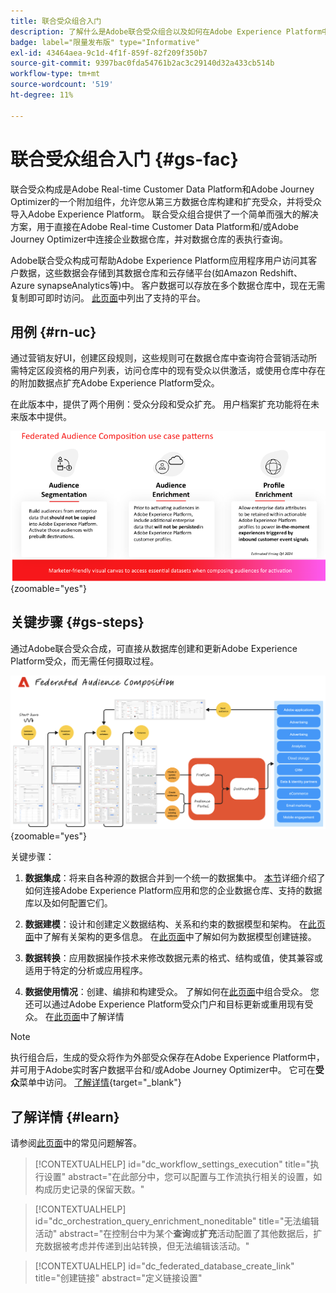 ```yaml
---
title: 联合受众组合入门
description: 了解什么是Adobe联合受众组合以及如何在Adobe Experience Platform中使用它
badge: label="限量发布版" type="Informative"
exl-id: 43464aea-9c1d-4f1f-859f-82f209f350b7
source-git-commit: 9397bac0fda54761b2ac3c29140d32a433cb514b
workflow-type: tm+mt
source-wordcount: '519'
ht-degree: 11%

---
```


# 联合受众组合入门 {#gs-fac}

联合受众构成是Adobe Real-time Customer Data Platform和Adobe Journey Optimizer的一个附加组件，允许您从第三方数据仓库构建和扩充受众，并将受众导入Adobe Experience Platform。 联合受众组合提供了一个简单而强大的解决方案，用于直接在Adobe Real-time Customer Data Platform和/或Adobe Journey Optimizer中连接企业数据仓库，并对数据仓库的表执行查询。

Adobe联合受众构成可帮助Adobe Experience Platform应用程序用户访问其客户数据，这些数据会存储到其数据仓库和云存储平台(如Amazon Redshift、Azure synapseAnalytics等)中。 客户数据可以存放在多个数据仓库中，现在无需复制即可即时访问。 [此页面](../connections/federated-db.md#supported-db)中列出了支持的平台。

## 用例 {#rn-uc}

通过营销友好UI，创建区段规则，这些规则可在数据仓库中查询符合营销活动所需特定区段资格的用户列表，访问仓库中的现有受众以供激活，或使用仓库中存在的附加数据点扩充Adobe Experience Platform受众。

在此版本中，提供了两个用例：受众分段和受众扩充。 用户档案扩充功能将在未来版本中提供。

![关系图](assets/fac-use-cases.png){zoomable="yes"}

## 关键步骤 {#gs-steps}

通过Adobe联合受众合成，可直接从数据库创建和更新Adobe Experience Platform受众，而无需任何摄取过程。

![关系图](assets/steps-diagram.png){zoomable="yes"}

关键步骤：

1. **数据集成**：将来自各种源的数据合并到一个统一的数据集中。 [本节](../connections/federated-db.md)详细介绍了如何连接Adobe Experience Platform应用和您的企业数据仓库、支持的数据库以及如何配置它们。

2. **数据建模**：设计和创建定义数据结构、关系和约束的数据模型和架构。 在[此页面](../customer/schemas.md)中了解有关架构的更多信息。 在[此页面](../data-management/gs-models.md)中了解如何为数据模型创建链接。

3. **数据转换**：应用数据操作技术来修改数据元素的格式、结构或值，使其兼容或适用于特定的分析或应用程序。

4. **数据使用情况**：创建、编排和构建受众。 了解如何在[此页面](../compositions/gs-compositions.md)中组合受众。 您还可以通过Adobe Experience Platform受众门户和目标更新或重用现有受众。 在[此页面](../connections/destinations.md)中了解详情


>[!NOTE]
>
>执行组合后，生成的受众将作为外部受众保存在Adobe Experience Platform中，并可用于Adobe实时客户数据平台和/或Adobe Journey Optimizer中。 它可在&#x200B;**受众**&#x200B;菜单中访问。 [了解详情](https://experienceleague.adobe.com/en/docs/experience-platform/segmentation/ui/audience-portal){target="_blank"}
>



## 了解详情 {#learn}

<!-- Workflow + Workflow activities-->

请参阅[此页面](faq.md)中的常见问题解答。

>[!CONTEXTUALHELP]
>id="dc_workflow_settings_execution"
>title="执行设置"
>abstract="在此部分中，您可以配置与工作流执行相关的设置，如构成历史记录的保留天数。"




>[!CONTEXTUALHELP]
>id="dc_orchestration_query_enrichment_noneditable"
>title="无法编辑活动"
>abstract="在控制台中为某个&#x200B;**查询**&#x200B;或&#x200B;**扩充**&#x200B;活动配置了其他数据后，扩充数据被考虑并传递到出站转换，但无法编辑该活动。"

<!-- Create a link -->

>[!CONTEXTUALHELP]
>id="dc_federated_database_create_link"
>title="创建链接"
>abstract="定义链接设置"
